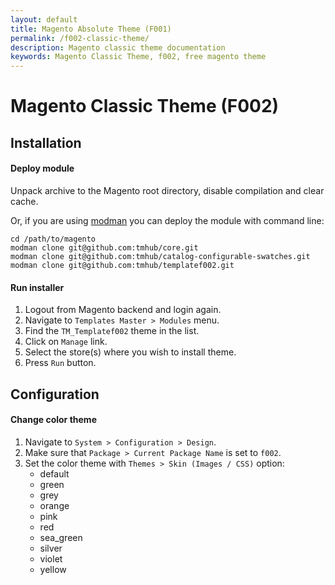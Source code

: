 ```yaml
---
layout: default
title: Magento Absolute Theme (F001)
permalink: /f002-classic-theme/
description: Magento classic theme documentation
keywords: Magento Classic Theme, f002, free magento theme
---
```


# Magento Classic Theme (F002)

## Installation

#### Deploy module

Unpack archive to the Magento root directory, disable compilation and clear cache.

Or, if you are using [modman](https://github.com/colinmollenhour/modman) you can
deploy the module with command line:

```
cd /path/to/magento
modman clone git@github.com:tmhub/core.git
modman clone git@github.com:tmhub/catalog-configurable-swatches.git
modman clone git@github.com:tmhub/templatef002.git
```

#### Run installer

1. Logout from Magento backend and login again.
2. Navigate to `Templates Master > Modules` menu.
3. Find the `TM_Templatef002` theme in the list.
4. Click on `Manage` link.
5. Select the store(s) where you wish to install theme.
6. Press `Run` button.

## Configuration

#### Change color theme

1. Navigate to `System > Configuration > Design`.
2. Make sure that `Package > Current Package Name` is set to `f002`.
3. Set the color theme with `Themes > Skin (Images / CSS)` option:
    - default
    - green
    - grey
    - orange
    - pink
    - red
    - sea_green
    - silver
    - violet
    - yellow
